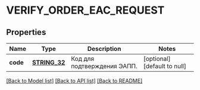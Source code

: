 # VERIFY_ORDER_EAC_REQUEST

## Properties
Name | Type | Description | Notes
------------ | ------------- | ------------- | -------------
**code** | [**STRING_32**](STRING_32.md) | Код для подтверждения ЭАПП. | [optional] [default to null]

[[Back to Model list]](../README.md#documentation-for-models) [[Back to API list]](../README.md#documentation-for-api-endpoints) [[Back to README]](../README.md)


